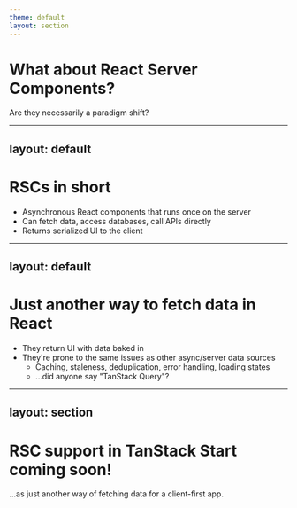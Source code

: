 ```yaml
---
theme: default
layout: section
---
```


# What about React Server Components?

Are they necessarily a paradigm shift?

---
layout: default
---

# RSCs in short

- Asynchronous React components that runs once on the server
- Can fetch data, access databases, call APIs directly
- Returns serialized UI to the client

---
layout: default
---

# Just another way to fetch data in React

- They return UI with data baked in
- They're prone to the same issues as other async/server data sources
  - Caching, staleness, deduplication, error handling, loading states
  - ...did anyone say "TanStack Query"?

---
layout: section
---

# RSC support in TanStack Start coming soon!

...as just another way of fetching data for a client-first app.
